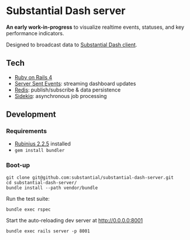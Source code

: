 # Substantial Dash server

**An early work-in-progress** to visualize realtime events, statuses, and key performance indicators.

Designed to broadcast data to [Substantial Dash client](https://github.com/substantial/substantial-dash-client).

## Tech

* [Ruby on Rails 4](http://rubyonrails.org)
* [Server Sent Events](http://www.html5rocks.com/en/tutorials/eventsource/basics/): streaming dashboard updates
* [Redis](http://redis.io/): publish/subscribe & data persistence
* [Sidekiq](http://mperham.github.com/sidekiq/): asynchronous job processing

## Development

### Requirements

* [Rubinius 2.2.5](http://rubini.us/) installed
* `gem install bundler`

### Boot-up

    git clone git@github.com:substantial/substantial-dash-server.git
    cd substantial-dash-server/
    bundle install --path vendor/bundle

Run the test suite:

    bundle exec rspec
    
Start the auto-reloading dev server at http://0.0.0.0:8001
    
    bundle exec rails server -p 8001

